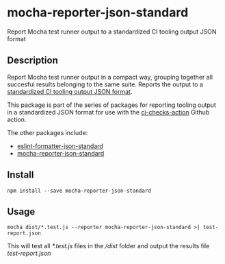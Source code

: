 # mocha-reporter-json-standard
Report Mocha test runner output to a standardized CI tooling output JSON format

## Description
Report Mocha test runner output in a compact way, grouping together all succesful results belonging to the same suite. Reports the output to a [standardized CI tooling output JSON format](https://raw.githubusercontent.com/Hypothesize/mocha-reporter-json-standard-grouped/master/src/check-general.schema.json).

This package is part of the series of packages for reporting tooling output in a standardized JSON format for use with the [ci-checks-action](https://github.com/marketplace/actions/create-github-checks-from-code-check-script-output-files) Github action. 

The other packages include:
- [eslint-formatter-json-standard](https://www.npmjs.com/package/eslint-formatter-json-standard)
- [mocha-reporter-json-standard](https://github.com/agyemanjp/mocha-reporter-json-standard)


## Install 
`npm install --save mocha-reporter-json-standard`

## Usage
`mocha dist/*.test.js --reporter mocha-reporter-json-standard >| test-report.json`

This will test all _*.test.js_ files in the _/dist_ folder and output the results file _test-report.json_
